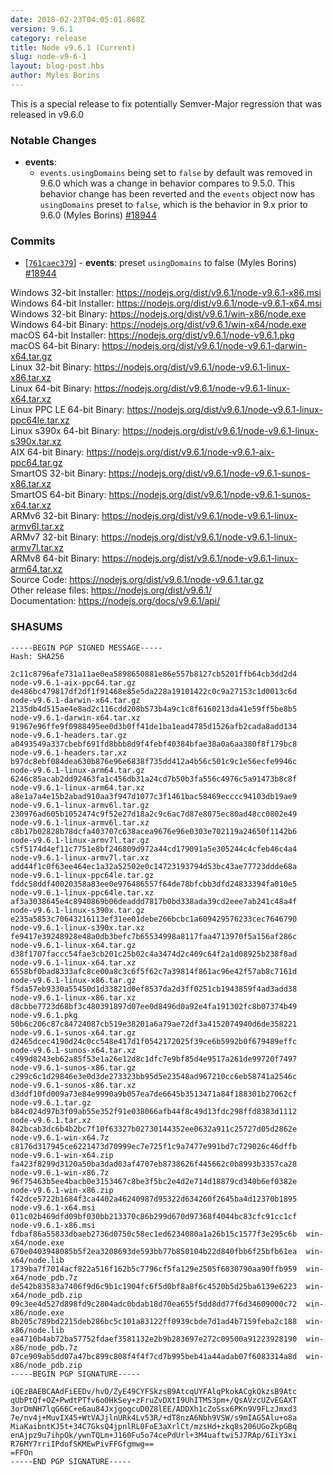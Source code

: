 ```yaml
---
date: 2018-02-23T04:05:01.868Z
version: 9.6.1
category: release
title: Node v9.6.1 (Current)
slug: node-v9-6-1
layout: blog-post.hbs
author: Myles Borins
---
```


This is a special release to fix potentially Semver-Major regression that was released in v9.6.0

### Notable Changes

* **events**:
  * `events.usingDomains` being set to `false` by default was removed in 9.6.0 which was a change in behavior compares to 9.5.0. This behavior change has been reverted and the `events` object now has `usingDomains` preset to `false`, which is the behavior in 9.x prior to 9.6.0 (Myles Borins) [#18944](https://github.com/nodejs/node/pull/18944)

### Commits

* [[`761caec379`](https://github.com/nodejs/node/commit/761caec379)] - **events**: preset `usingDomains` to false (Myles Borins) [#18944](https://github.com/nodejs/node/pull/18944)

Windows 32-bit Installer: https://nodejs.org/dist/v9.6.1/node-v9.6.1-x86.msi \
Windows 64-bit Installer: https://nodejs.org/dist/v9.6.1/node-v9.6.1-x64.msi \
Windows 32-bit Binary: https://nodejs.org/dist/v9.6.1/win-x86/node.exe \
Windows 64-bit Binary: https://nodejs.org/dist/v9.6.1/win-x64/node.exe \
macOS 64-bit Installer: https://nodejs.org/dist/v9.6.1/node-v9.6.1.pkg \
macOS 64-bit Binary: https://nodejs.org/dist/v9.6.1/node-v9.6.1-darwin-x64.tar.gz \
Linux 32-bit Binary: https://nodejs.org/dist/v9.6.1/node-v9.6.1-linux-x86.tar.xz \
Linux 64-bit Binary: https://nodejs.org/dist/v9.6.1/node-v9.6.1-linux-x64.tar.xz \
Linux PPC LE 64-bit Binary: https://nodejs.org/dist/v9.6.1/node-v9.6.1-linux-ppc64le.tar.xz \
Linux s390x 64-bit Binary: https://nodejs.org/dist/v9.6.1/node-v9.6.1-linux-s390x.tar.xz \
AIX 64-bit Binary: https://nodejs.org/dist/v9.6.1/node-v9.6.1-aix-ppc64.tar.gz \
SmartOS 32-bit Binary: https://nodejs.org/dist/v9.6.1/node-v9.6.1-sunos-x86.tar.xz \
SmartOS 64-bit Binary: https://nodejs.org/dist/v9.6.1/node-v9.6.1-sunos-x64.tar.xz \
ARMv6 32-bit Binary: https://nodejs.org/dist/v9.6.1/node-v9.6.1-linux-armv6l.tar.xz \
ARMv7 32-bit Binary: https://nodejs.org/dist/v9.6.1/node-v9.6.1-linux-armv7l.tar.xz \
ARMv8 64-bit Binary: https://nodejs.org/dist/v9.6.1/node-v9.6.1-linux-arm64.tar.xz \
Source Code: https://nodejs.org/dist/v9.6.1/node-v9.6.1.tar.gz \
Other release files: https://nodejs.org/dist/v9.6.1/ \
Documentation: https://nodejs.org/docs/v9.6.1/api/

### SHASUMS

```
-----BEGIN PGP SIGNED MESSAGE-----
Hash: SHA256

2c11c8796afe731a11ae0ea5898650881e86e557b8127cb5201ffb64cb3dd2d4  node-v9.6.1-aix-ppc64.tar.gz
de486bc479817df2df1f91468e85e5da228a19101422c0c9a27153c1d0013c6d  node-v9.6.1-darwin-x64.tar.gz
2135db4d515ae4e8ad2c116cdd208b573b4a9c1c8f6160213da41e59ff5be8b5  node-v9.6.1-darwin-x64.tar.xz
91967e96ffe9f0988495ee0d3b0ff41de1ba1ead4785d1526afb2cada8add134  node-v9.6.1-headers.tar.gz
a0493549a337cbebf691fd8bbb8d9f4febf40384bfae38a0a6aa380f8f179bc8  node-v9.6.1-headers.tar.xz
b97dc8ebf084dea630b876e96e6838f735dd412a4b56c501c9c1e56ecfe9946c  node-v9.6.1-linux-arm64.tar.gz
6246c85acab2dd92463fa1c456db31a24cd7b50b3fa556c4976c5a91473b8c8f  node-v9.6.1-linux-arm64.tar.xz
a8e1a7a4e15b2abad910aa3f947d1077c3f1461bac58469ecccc94103db19ae9  node-v9.6.1-linux-armv6l.tar.gz
230976ad605b1052474c9f52e27d18a2c9c6ac7d87e8075ec80ad48cc0802e49  node-v9.6.1-linux-armv6l.tar.xz
c8b17b02828b78dcfa403707c638acea9676e96e0303e702119a24650f1142b6  node-v9.6.1-linux-armv7l.tar.gz
c5f5174d4ef11c7751e8bf246809d972a44cd179091a5e305244c4cfeb46c4a4  node-v9.6.1-linux-armv7l.tar.xz
add44f1c0f63ee464ec1a32a52502e0c14723193794d53bc43ae77723ddde68a  node-v9.6.1-linux-ppc64le.tar.gz
fddc58ddf40020358a83ee0e976486557f64de78bfcbb3dfd24833394fa010e5  node-v9.6.1-linux-ppc64le.tar.xz
af3a3038645e4c8940869b06deaddd7817b0bd338ada39cd2eee7ab241c48a4f  node-v9.6.1-linux-s390x.tar.gz
e235a5853c70643216113ef31ee01debe266bcbc1a609429576233cec7646790  node-v9.6.1-linux-s390x.tar.xz
fe9417e39248928e48a0db3befc7b65534998a8117faa4713970f5a156af286c  node-v9.6.1-linux-x64.tar.gz
d38f1707faccc54fae3cb201c25b02c4a3474d2c409c64f2a1d08925b238f8ad  node-v9.6.1-linux-x64.tar.xz
6558bf0bad8333afc8ce00a8c3c6f5f62c7a39814f861ac96e42f57ab8c7161d  node-v9.6.1-linux-x86.tar.gz
f5da57eb9330a55450d1d33821d0ef8537da2d3ff0251cb1943859f4ad3add38  node-v9.6.1-linux-x86.tar.xz
d8cbbe7723d68bf3c480391897d07ee0d8496d0a92e4fa191302fc8b07374b49  node-v9.6.1.pkg
50b6c206c87c84724087cb519e38201a6a79ae72df3a4152074940d6de358221  node-v9.6.1-sunos-x64.tar.gz
d2465dcec4190d24c0cc548e417d1f0542172025f39ce6b5992b0f679489effc  node-v9.6.1-sunos-x64.tar.xz
c499d8243eb62a85f53e1a26e12d8c1dfc7e9bf85d4e9517a261de99720f7497  node-v9.6.1-sunos-x86.tar.gz
c299c6c1d29846e3e0d3de273323bb95d5e23548ad967210cc6eb58741a2546c  node-v9.6.1-sunos-x86.tar.xz
d3ddf10fd009a73e84e9990a9b057ea7de6645b3513471a84f188301b27062cf  node-v9.6.1.tar.gz
b84c024d97b3f09ab55e352f91e038066afb44f8c49d13fdc298ffd8383d1112  node-v9.6.1.tar.xz
842bcab3dc6b4b2bc7f10f63327b02730144352ee0632a911c25727d05d2862e  node-v9.6.1-win-x64.7z
c8176d317945ce6221473d70999ec7e725f1c9a7477e991bd7c729026c46dffb  node-v9.6.1-win-x64.zip
fa423f8299d3120a50ba3dad03af4707eb8738626f445662c0b8993b3357ca28  node-v9.6.1-win-x86.7z
96f75463b5ee4bacb0e3153467c8be3f5bc2e4d2e714d18879cd340b6ef0382e  node-v9.6.1-win-x86.zip
f42dce5722b1684f3ca4402a46240987d95322d634260f2645ba4d12370b1895  node-v9.6.1-x64.msi
011c02b469dfd09bf030bb213370c86b299d670d97368f4044bc83cfc91cc1cf  node-v9.6.1-x86.msi
fdbaf86a55833dbaeb2736d0750c58ec1ed6234080a1a26b15c1577f3e295c6b  win-x64/node.exe
670e0403948085b5f2ea3208693de593bb77b850104b22d840fbb6f25bfb61ea  win-x64/node.lib
1739ba7f7014acf822a516f162b5c7796cf5fa129e2505f6030790aa90ffb959  win-x64/node_pdb.7z
de542b83583a7406f9d6c9b1c1904fc6f5d0bf8a8f6c4520b5d25ba6139e6223  win-x64/node_pdb.zip
09c3ee4d527d898fd9c2804adc0bdab18d70ea655f5dd8dd77f6d34609000c72  win-x86/node.exe
8b205c789bd2215deb286bc5c101a83122ff0939cbde7d1ad4b7159feba2c188  win-x86/node.lib
ea4710b4ab72ba57752fdaef3581132e2b9b283697e272c09500a91223928190  win-x86/node_pdb.7z
07ce909ab5dd07a47bc899c808f4f4f7cd7b995beb41a44adab07f6083314a8d  win-x86/node_pdb.zip
-----BEGIN PGP SIGNATURE-----

iQEzBAEBCAAdFiEEDv/hvO/ZyE49CYFSkzsB9AtcqUYFAlqPkokACgkQkzsB9Atc
qUbPtQf+OZ+PwdtPTfv6o0HkSey+zFruZvDXtI9UhITMS3pm+/QsAVzcUZvEGAXT
3orDmNH7lqG66C+e6au84JxjgogcuD0Z8lEE/ADDXh1cZoSsx6PKn9V9FLzJmxd3
7e/nv4j+MuvIX45+WtVAJjlnURk4Lv53R/+dT8nzA6Nbh9VSW/s9mIAG5Alu+o8a
MiaKaibntKJ5t+34C7GksQ4jpnlRL0FoE3aXrlCt/mzsHd+zkq8s206UGoZkpGBq
enAjpz9u7ihpOk/ywnTQLm+J160Fu5o74cePdUrl+3M4uaftwi5J7RAp/6IiY3xi
R76MY7rriIPdofSKMEwPivFFGfgmwg==
=FFOn
-----END PGP SIGNATURE-----

```
